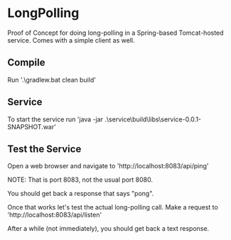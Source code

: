# LongPolling
Proof of Concept for doing long-polling in a Spring-based Tomcat-hosted service. Comes with a simple client as well.

## Compile

Run '.\gradlew.bat clean build'

## Service
To start the service run 'java -jar .\service\build\libs\service-0.0.1-SNAPSHOT.war'

## Test the Service
Open a web browser and navigate to 'http://localhost:8083/api/ping'

NOTE: That is port 8083, not the usual port 8080.

You should get back a response that says "pong".

Once that works let's test the actual long-polling call.  Make a request to 'http://localhost:8083/api/listen'

After a while (not immediately), you should get back a text response.
